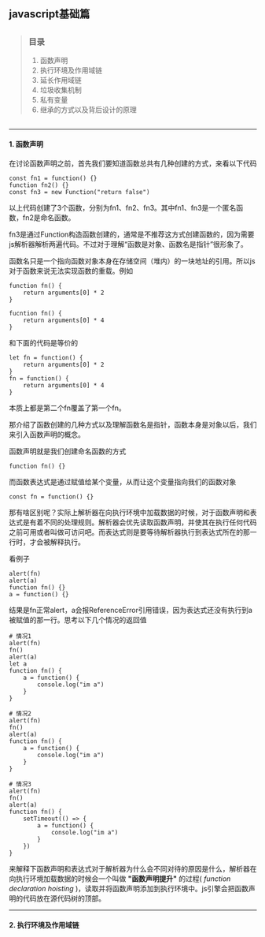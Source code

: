 ## javascript基础篇

> ##
> ### 目录
> 1. 函数声明
> 2. 执行环境及作用域链
> 3. 延长作用域链
> 4. 垃圾收集机制
> 5. 私有变量
> 6. 继承的方式以及背后设计的原理
> ##

---

#### 1. 函数声明

在讨论函数声明之前，首先我们要知道函数总共有几种创建的方式，来看以下代码
```
const fn1 = function() {}
function fn2() {}
const fn3 = new Function("return false")
```
以上代码创建了3个函数，分别为fn1、fn2、fn3。其中fn1、fn3是一个匿名函数，fn2是命名函数。

fn3是通过Function构造函数创建的，通常是不推荐这方式创建函数的，因为需要js解析器解析两遍代码。不过对于理解“函数是对象、函数名是指针”很形象了。

函数名只是一个指向函数对象本身在存储空间（堆内）的一块地址的引用。所以js对于函数来说无法实现函数的重载。例如
```
function fn() {
    return arguments[0] * 2
}

fucntion fn() {
    return arguments[0] * 4
}
```
和下面的代码是等价的
```
let fn = function() {
    return arguments[0] * 2
}
fn = function() {
    return arguments[0] * 4
}
```
本质上都是第二个fn覆盖了第一个fn。

那介绍了函数创建的几种方式以及理解函数名是指针，函数本身是对象以后，我们来引入函数声明的概念。

函数声明就是我们创建命名函数的方式
```
function fn() {}
```

而函数表达式是通过赋值给某个变量，从而让这个变量指向我们的函数对象
```
const fn = function() {}
```
那有啥区别呢？实际上解析器在向执行环境中加载数据的时候，对于函数声明和表达式是有着不同的处理规则。解析器会优先读取函数声明，并使其在执行任何代码之前可用或者叫做可访问吧。而表达式则是要等待解析器执行到表达式所在的那一行时，才会被解释执行。

看例子
```
alert(fn)
alert(a)
function fn() {}
a = function() {}
```
结果是fn正常alert，a会报ReferenceError引用错误，因为表达式还没有执行到a被赋值的那一行。思考以下几个情况的返回值

```
# 情况1
alert(fn)
fn()
alert(a)
let a
function fn() {
    a = function() {
        console.log("im a")
    }
}

# 情况2
alert(fn)
fn()
alert(a)
function fn() {
    a = function() {
        console.log("im a")
    }
}

# 情况3
alert(fn)
fn()
alert(a)
function fn() {
    setTimeout(() => {
        a = function() {
            console.log("im a")
        }
    })
}
```

来解释下函数声明和表达式对于解析器为什么会不同对待的原因是什么，解析器在向执行环境加载数据的时候会一个叫做 **"函数声明提升"** 的过程( $function$ $declaration$ $hoisting$ )，读取并将函数声明添加到执行环境中。js引擎会把函数声明的代码放在源代码树的顶部。

---

#### 2. 执行环境及作用域链
